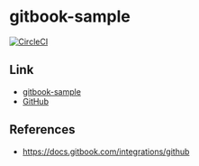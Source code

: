 # gitbook-sample
[![CircleCI](https://circleci.com/gh/kg0r0/gitbook-sample.svg?style=svg)](https://circleci.com/gh/kg0r0/gitbook-sample)

## Link
- [gitbook-sample](https://kg0r0.gitbook.io/gitbook-sample/)
- [GitHub](https://github.com/kg0r0/gitbook-sample)

## References
- https://docs.gitbook.com/integrations/github
